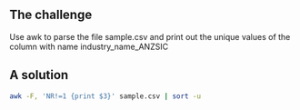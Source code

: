 ## The challenge
Use awk to parse the file sample.csv and print out the unique values of the column with name industry_name_ANZSIC

## A solution
```bash
awk -F, 'NR!=1 {print $3}' sample.csv | sort -u
```
